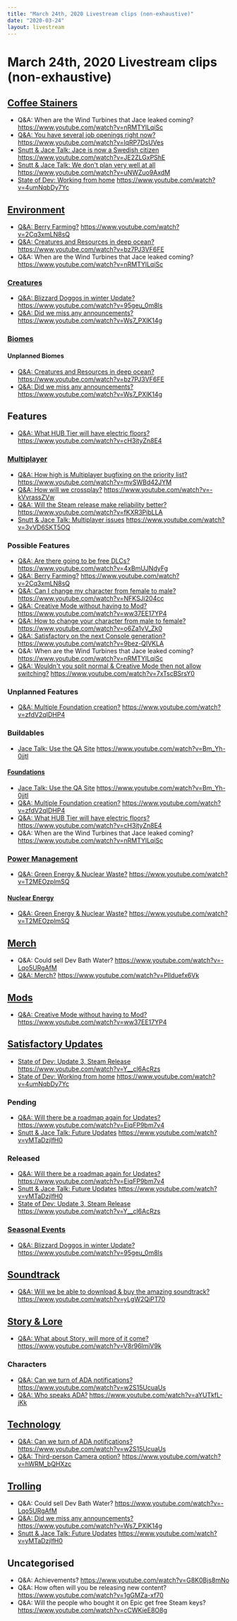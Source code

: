 ```yaml
---
title: "March 24th, 2020 Livestream clips (non-exhaustive)"
date: "2020-03-24"
layout: livestream
---
```

# March 24th, 2020 Livestream clips (non-exhaustive)

## [Coffee Stainers](./topics/coffee-stainers.md)
* Q&A: When are the Wind Turbines that Jace leaked coming? https://www.youtube.com/watch?v=nRMTYlLqiSc
* [Q&A: You have several job openings right now?](./transcriptions/yt-lqRP7DsUVes.md) https://www.youtube.com/watch?v=lqRP7DsUVes
* [Snutt & Jace Talk: Jace is now a Swedish citizen](./transcriptions/yt-JE2ZLGxPShE.md) https://www.youtube.com/watch?v=JE2ZLGxPShE
* [Snutt & Jace Talk: We don't plan very well at all](./transcriptions/yt-uNWZuo9AxdM.md) https://www.youtube.com/watch?v=uNWZuo9AxdM
* [State of Dev: Working from home](./transcriptions/yt-4umNqbDy7Yc.md) https://www.youtube.com/watch?v=4umNqbDy7Yc

## [Environment](./topics/environment.md)
* [Q&A: Berry Farming?](./transcriptions/yt-2Cq3xmLN8sQ.md) https://www.youtube.com/watch?v=2Cq3xmLN8sQ
* [Q&A: Creatures and Resources in deep ocean?](./transcriptions/yt-bz7PJ3VF6FE.md) https://www.youtube.com/watch?v=bz7PJ3VF6FE
* Q&A: When are the Wind Turbines that Jace leaked coming? https://www.youtube.com/watch?v=nRMTYlLqiSc

### [Creatures](./topics/environment/creatures.md)
* [Q&A: Blizzard Doggos in winter Update?](./transcriptions/yt-95geu_0m8ls.md) https://www.youtube.com/watch?v=95geu_0m8ls
* [Q&A: Did we miss any announcements?](./transcriptions/yt-Ws7_PXlK14g.md) https://www.youtube.com/watch?v=Ws7_PXlK14g

### [Biomes](./topics/environment/biomes.md)

#### Unplanned Biomes
* [Q&A: Creatures and Resources in deep ocean?](./transcriptions/yt-bz7PJ3VF6FE.md) https://www.youtube.com/watch?v=bz7PJ3VF6FE
* [Q&A: Did we miss any announcements?](./transcriptions/yt-Ws7_PXlK14g.md) https://www.youtube.com/watch?v=Ws7_PXlK14g

## Features
* [Q&A: What HUB Tier will have electric floors?](./transcriptions/yt-cH3ityZn8E4.md) https://www.youtube.com/watch?v=cH3ityZn8E4

### [Multiplayer](./topics/features/multiplayer.md)
* [Q&A: How high is Multiplayer bugfixing on the priority list?](./transcriptions/yt-mvSWBd42JYM.md) https://www.youtube.com/watch?v=mvSWBd42JYM
* [Q&A: How will we crossplay?](./transcriptions/yt--kVvrassZVw.md) https://www.youtube.com/watch?v=-kVvrassZVw
* [Q&A: Will the Steam release make reliability better?](./transcriptions/yt-fKXR3PibLLA.md) https://www.youtube.com/watch?v=fKXR3PibLLA
* [Snutt & Jace Talk: Multiplayer issues](./transcriptions/yt-3vVD6SKT5OQ.md) https://www.youtube.com/watch?v=3vVD6SKT5OQ

### Possible Features
* [Q&A: Are there going to be free DLCs?](./transcriptions/yt-4xBmUJNdyFg.md) https://www.youtube.com/watch?v=4xBmUJNdyFg
* [Q&A: Berry Farming?](./transcriptions/yt-2Cq3xmLN8sQ.md) https://www.youtube.com/watch?v=2Cq3xmLN8sQ
* [Q&A: Can I change my character from female to male?](./transcriptions/yt-NFKSJi204cc.md) https://www.youtube.com/watch?v=NFKSJi204cc
* [Q&A: Creative Mode without having to Mod?](./transcriptions/yt-ww37EE17YP4.md) https://www.youtube.com/watch?v=ww37EE17YP4
* [Q&A: How to change your character from male to female?](./transcriptions/yt-o6Za1vV_Zk0.md) https://www.youtube.com/watch?v=o6Za1vV_Zk0
* [Q&A: Satisfactory on the next Console generation?](./transcriptions/yt-9bez-QIVKLA.md) https://www.youtube.com/watch?v=9bez-QIVKLA
* Q&A: When are the Wind Turbines that Jace leaked coming? https://www.youtube.com/watch?v=nRMTYlLqiSc
* [Q&A: Wouldn't you split normal & Creative Mode then not allow switching?](./transcriptions/yt-7xTscBSrsY0.md) https://www.youtube.com/watch?v=7xTscBSrsY0

### Unplanned Features
* [Q&A: Multiple Foundation creation?](./transcriptions/yt-zfdV2qIDHP4.md) https://www.youtube.com/watch?v=zfdV2qIDHP4

### Buildables
* [Jace Talk: Use the QA Site](./transcriptions/yt-Bm_Yh-0jjtI.md) https://www.youtube.com/watch?v=Bm_Yh-0jjtI

#### [Foundations](./topics/features/buildables/foundations.md)
* [Jace Talk: Use the QA Site](./transcriptions/yt-Bm_Yh-0jjtI.md) https://www.youtube.com/watch?v=Bm_Yh-0jjtI
* [Q&A: Multiple Foundation creation?](./transcriptions/yt-zfdV2qIDHP4.md) https://www.youtube.com/watch?v=zfdV2qIDHP4
* [Q&A: What HUB Tier will have electric floors?](./transcriptions/yt-cH3ityZn8E4.md) https://www.youtube.com/watch?v=cH3ityZn8E4
* Q&A: When are the Wind Turbines that Jace leaked coming? https://www.youtube.com/watch?v=nRMTYlLqiSc

### [Power Management](./topics/features/power-management.md)
* [Q&A: Green Energy & Nuclear Waste?](./transcriptions/yt-T2MEOzplmSQ.md) https://www.youtube.com/watch?v=T2MEOzplmSQ

#### [Nuclear Energy](./topics/features/power-management/nuclear-energy.md)
* [Q&A: Green Energy & Nuclear Waste?](./transcriptions/yt-T2MEOzplmSQ.md) https://www.youtube.com/watch?v=T2MEOzplmSQ

## [Merch](./topics/merch.md)
* Q&A: Could sell Dev Bath Water? https://www.youtube.com/watch?v=-Lqo5URgAfM
* [Q&A: Merch?](./transcriptions/yt-PIlduefx6Vk.md) https://www.youtube.com/watch?v=PIlduefx6Vk

## [Mods](./topics/mods.md)
* [Q&A: Creative Mode without having to Mod?](./transcriptions/yt-ww37EE17YP4.md) https://www.youtube.com/watch?v=ww37EE17YP4

## [Satisfactory Updates](./topics/satisfactory-updates.md)
* [State of Dev: Update 3, Steam Release](./transcriptions/yt-Y__cl6AcRzs.md) https://www.youtube.com/watch?v=Y__cl6AcRzs
* [State of Dev: Working from home](./transcriptions/yt-4umNqbDy7Yc.md) https://www.youtube.com/watch?v=4umNqbDy7Yc

### Pending
* [Q&A: Will there be a roadmap again for Updates?](./transcriptions/yt-EiqFP9bm7v4.md) https://www.youtube.com/watch?v=EiqFP9bm7v4
* [Snutt & Jace Talk: Future Updates](./transcriptions/yt-yMTaDzjlfH0.md) https://www.youtube.com/watch?v=yMTaDzjlfH0

### Released
* [Q&A: Will there be a roadmap again for Updates?](./transcriptions/yt-EiqFP9bm7v4.md) https://www.youtube.com/watch?v=EiqFP9bm7v4
* [Snutt & Jace Talk: Future Updates](./transcriptions/yt-yMTaDzjlfH0.md) https://www.youtube.com/watch?v=yMTaDzjlfH0
* [State of Dev: Update 3, Steam Release](./transcriptions/yt-Y__cl6AcRzs.md) https://www.youtube.com/watch?v=Y__cl6AcRzs

### [Seasonal Events](./topics/satisfactory-updates/seasonal-events.md)
* [Q&A: Blizzard Doggos in winter Update?](./transcriptions/yt-95geu_0m8ls.md) https://www.youtube.com/watch?v=95geu_0m8ls

## [Soundtrack](./topics/soundtrack.md)
* [Q&A: Will we be able to download & buy the amazing soundtrack?](./transcriptions/yt-yLgW2QiPT70.md) https://www.youtube.com/watch?v=yLgW2QiPT70

## [Story & Lore](./topics/story-lore.md)
* [Q&A: What about Story, will more of it come?](./transcriptions/yt-V8r96lmiV9k.md) https://www.youtube.com/watch?v=V8r96lmiV9k

### Characters
* [Q&A: Can we turn of ADA notifications?](./transcriptions/yt-w2S15UcuaUs.md) https://www.youtube.com/watch?v=w2S15UcuaUs
* [Q&A: Who speaks ADA?](./transcriptions/yt-aYUTkfL-jKk.md) https://www.youtube.com/watch?v=aYUTkfL-jKk

## [Technology](./topics/technology.md)
* [Q&A: Can we turn of ADA notifications?](./transcriptions/yt-w2S15UcuaUs.md) https://www.youtube.com/watch?v=w2S15UcuaUs
* [Q&A: Third-person Camera option?](./transcriptions/yt-hWRM_bQHXzc.md) https://www.youtube.com/watch?v=hWRM_bQHXzc

## [Trolling](./topics/trolling.md)
* Q&A: Could sell Dev Bath Water? https://www.youtube.com/watch?v=-Lqo5URgAfM
* [Q&A: Did we miss any announcements?](./transcriptions/yt-Ws7_PXlK14g.md) https://www.youtube.com/watch?v=Ws7_PXlK14g
* [Snutt & Jace Talk: Future Updates](./transcriptions/yt-yMTaDzjlfH0.md) https://www.youtube.com/watch?v=yMTaDzjlfH0
## Uncategorised
* Q&A: Achievements? https://www.youtube.com/watch?v=G8K0Bjs8mNo
* Q&A: How often will you be releasing new content? https://www.youtube.com/watch?v=1gGMZa-xf70
* Q&A: Will the people who bought it on Epic get free Steam keys? https://www.youtube.com/watch?v=cCWKieE8O8g
